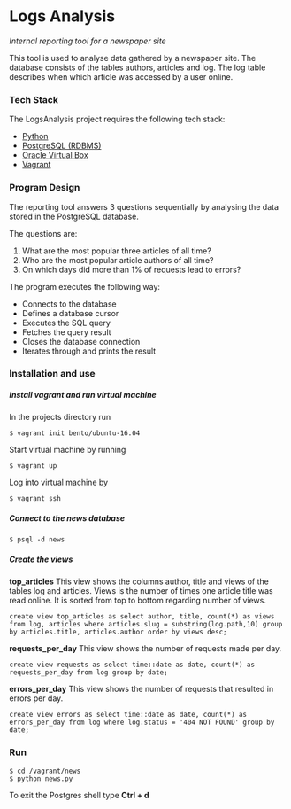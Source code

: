 # Logs Analysis 
*Internal reporting tool for a newspaper site*

This tool is used to analyse data gathered by a newspaper site. The database consists of the tables authors, articles and log. The log table describes when which article was accessed by a user online. 

### Tech Stack 

The LogsAnalysis project requires the following tech stack:

- [Python]('https://www.python.org/downloads/')
- [PostgreSQL (RDBMS)]('https://www.postgresql.org/download/')
- [Oracle Virtual Box]('https://www.virtualbox.org/wiki/Downloads')
- [Vagrant]('https://www.vagrantup.com/') 

### Program Design 

The reporting tool answers 3 questions sequentially by analysing the data stored in the PostgreSQL database. 

The questions are: 
1. What are the most popular three articles of all time?
2. Who are the most popular article authors of all time?
3. On which days did more than 1% of requests lead to errors?

The program executes the following way: 

- Connects to the database 
- Defines a database cursor 
- Executes the SQL query
- Fetches the query result 
- Closes the database connection
- Iterates through and prints the result

### Installation and use

##### Install vagrant and run virtual machine
In the projects directory run 
```
$ vagrant init bento/ubuntu-16.04
```
Start virtual machine by running 

```
$ vagrant up
```
Log into virtual machine by 

```
$ vagrant ssh
```

##### Connect to the news database

```
$ psql -d news 
```

##### Create the views 
**top_articles**
This view shows the columns author, title and views of the tables log and articles. Views is the number of times one article title was read online. It is sorted from top to bottom regarding number of views.
```
create view top_articles as select author, title, count(*) as views from log, articles where articles.slug = substring(log.path,10) group by articles.title, articles.author order by views desc;
```

**requests_per_day**
This view shows the number of requests made per day.
```
create view requests as select time::date as date, count(*) as requests_per_day from log group by date;
```

**errors_per_day**
This view shows the number of requests that resulted in errors per day.
```
create view errors as select time::date as date, count(*) as errors_per_day from log where log.status = '404 NOT FOUND' group by date; 
```

### Run

``` 
$ cd /vagrant/news
$ python news.py
```

To exit the Postgres shell type **Ctrl + d**